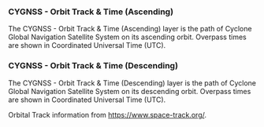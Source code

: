 ### CYGNSS - Orbit Track & Time (Ascending)
The CYGNSS - Orbit Track & Time (Ascending) layer is the path of Cyclone Global Navigation Satellite System on its ascending orbit. Overpass times are shown in Coordinated Universal Time (UTC).


### CYGNSS - Orbit Track & Time (Descending)
The CYGNSS - Orbit Track & Time (Descending) layer is the path of Cyclone Global Navigation Satellite System on its descending orbit. Overpass times are shown in Coordinated Universal Time (UTC).

Orbital Track information from <https://www.space-track.org/>.
